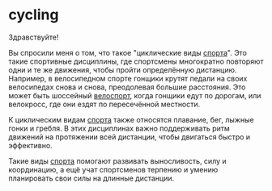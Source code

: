 # cycling

Здравствуйте!

Вы спросили меня о том, что такое "циклические виды [спорта](./sport.md)". Это такие спортивные дисциплины, где спортсмены многократно повторяют одни и те же движения, чтобы пройти определённую дистанцию. Например, в велосипедном спорте гонщики крутят педали на своих велосипедах снова и снова, преодолевая большие расстояния. Это может быть шоссейный [велоспорт](./cycling.md), когда гонщики едут по дорогам, или велокросс, где они ездят по пересечённой местности.

К циклическим видам [спорта](./sport.md) также относятся плавание, бег, лыжные гонки и гребля. В этих дисциплинах важно поддерживать ритм движений на протяжении всей дистанции, чтобы двигаться быстро и эффективно.

Такие виды [спорта](./sport.md) помогают развивать выносливость, силу и координацию, а ещё учат спортсменов терпению и умению планировать свои силы на длинные дистанции.